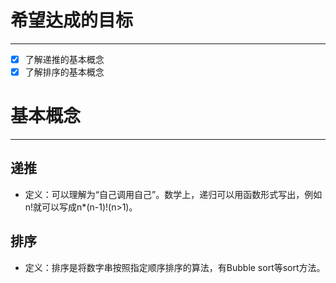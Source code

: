 # 希望达成的目标

***

*   [x] 了解递推的基本概念
*   [x] 了解排序的基本概念

# 基本概念

***

## 递推

*   定义：可以理解为“自己调用自己”。数学上，递归可以用函数形式写出，例如n!就可以写成n\*(n-1)!(n>1)。

## 排序

*   定义：排序是将数字串按照指定顺序排序的算法，有Bubble sort等sort方法。

